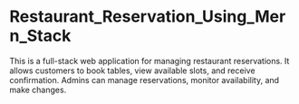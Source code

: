 # Restaurant_Reservation_Using_Mern_Stack

This is a full-stack web application for managing restaurant reservations. It allows customers to book tables, view available slots, and receive confirmation. Admins can manage reservations, monitor availability, and make changes.
